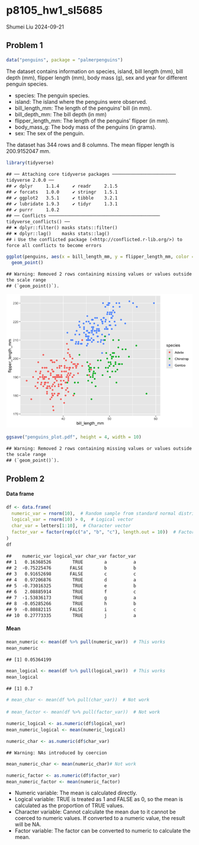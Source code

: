 p8105_hw1_sl5685
================
Shumei Liu
2024-09-21

## Problem 1

``` r
data("penguins", package = "palmerpenguins")
```

The dataset contains information on species, island, bill length (mm),
bill depth (mm), flipper length (mm), body mass (g), sex and year for
different penguin species.

- species: The penguin species.
- island: The island where the penguins were observed.
- bill_length_mm: The length of the penguins’ bill (in mm).
- bill_depth_mm: The bill depth (in mm)  
- flipper_length_mm: The length of the penguins’ flipper (in mm).
- body_mass_g: The body mass of the penguins (in grams).
- sex: The sex of the penguin.

The dataset has 344 rows and 8 columns. The mean flipper length is
200.9152047 mm.

``` r
library(tidyverse)
```

    ## ── Attaching core tidyverse packages ──────────────────────── tidyverse 2.0.0 ──
    ## ✔ dplyr     1.1.4     ✔ readr     2.1.5
    ## ✔ forcats   1.0.0     ✔ stringr   1.5.1
    ## ✔ ggplot2   3.5.1     ✔ tibble    3.2.1
    ## ✔ lubridate 1.9.3     ✔ tidyr     1.3.1
    ## ✔ purrr     1.0.2     
    ## ── Conflicts ────────────────────────────────────────── tidyverse_conflicts() ──
    ## ✖ dplyr::filter() masks stats::filter()
    ## ✖ dplyr::lag()    masks stats::lag()
    ## ℹ Use the conflicted package (<http://conflicted.r-lib.org/>) to force all conflicts to become errors

``` r
ggplot(penguins, aes(x = bill_length_mm, y = flipper_length_mm, color = species)) +
  geom_point()
```

    ## Warning: Removed 2 rows containing missing values or values outside the scale range
    ## (`geom_point()`).

![](p8105_hw1_sl5685_files/figure-gfm/unnamed-chunk-2-1.png)<!-- -->

``` r
ggsave("penguins_plot.pdf", height = 4, width = 10)
```

    ## Warning: Removed 2 rows containing missing values or values outside the scale range
    ## (`geom_point()`).

## Problem 2

#### Data frame

``` r
df <- data.frame(
  numeric_var = rnorm(10),  # Random sample from standard normal distribution
  logical_var = rnorm(10) > 0,  # Logical vector
  char_var = letters[1:10],  # Character vector
  factor_var = factor(rep(c("a", "b", "c"), length.out = 10))  # Factor vector
)
df
```

    ##    numeric_var logical_var char_var factor_var
    ## 1   0.16368526        TRUE        a          a
    ## 2  -0.75225476       FALSE        b          b
    ## 3   0.91652698       FALSE        c          c
    ## 4   0.97206876        TRUE        d          a
    ## 5  -0.73016325        TRUE        e          b
    ## 6   2.08885914        TRUE        f          c
    ## 7  -1.53836173        TRUE        g          a
    ## 8  -0.05285266        TRUE        h          b
    ## 9  -0.80882115       FALSE        i          c
    ## 10  0.27773335        TRUE        j          a

#### Mean

``` r
mean_numeric <- mean(df %>% pull(numeric_var))  # This works
mean_numeric
```

    ## [1] 0.05364199

``` r
mean_logical <- mean(df %>% pull(logical_var))  # This works
mean_logical
```

    ## [1] 0.7

``` r
# mean_char <- mean(df %>% pull(char_var))  # Not work

# mean_factor <- mean(df %>% pull(factor_var))  # Not work 
```

``` r
numeric_logical <- as.numeric(df$logical_var) 
mean_numeric_logical <- mean(numeric_logical)
```

``` r
numeric_char <- as.numeric(df$char_var) 
```

    ## Warning: NAs introduced by coercion

``` r
mean_numeric_char <- mean(numeric_char)# Not work
```

``` r
numeric_factor <- as.numeric(df$factor_var)
mean_numeric_factor <- mean(numeric_factor)
```

- Numeric variable: The mean is calculated directly.
- Logical variable: TRUE is treated as 1 and FALSE as 0, so the mean is
  calculated as the proportion of TRUE values.
- Character variable: Cannot calculate the mean due to it cannot be
  coerced to numeric values. If converted to a numeric value, the result
  will be NA.
- Factor variable: The factor can be converted to numeric to calculate
  the mean.
